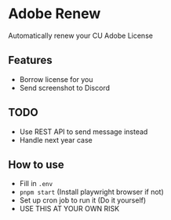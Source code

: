 # Adobe Renew

Automatically renew your CU Adobe License

## Features

- Borrow license for you
- Send screenshot to Discord

## TODO

- Use REST API to send message instead
- Handle next year case

## How to use

- Fill in `.env`
- `pnpm start` (Install playwright browser if not)
- Set up cron job to run it (Do it yourself)
- USE THIS AT YOUR OWN RISK
